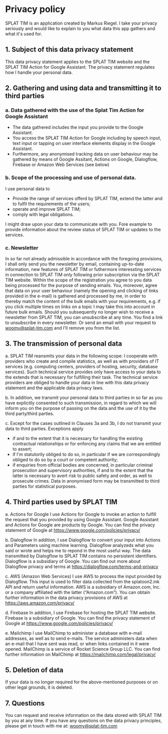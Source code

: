 # Privacy policy

SPLAT TIM is an application created by Markus Riegel. I take your privacy seriously and would like to explain to you what data this app gathers and what it's used for.

## 1. Subject of this data privacy statement

This data privacy statement applies to the SPLAT TIM website and the SPLAT TIM Action for Google Assistant. The privacy statement regulates how I handle your personal data.

## 2. Gathering and using data and transmitting it to third parties

### a. Data gathered with the use of the Splat Tim Action for Google Assistant

- The data gathered includes the input you provide to the Google Assistant.
- You access the SPLAT TIM Action for Google including by speech input, text input or tapping on user interface elements display in the Google Assistant.
- Furthermore, any anonymised tracking data on user behaviour may be gathered by means of Google Assitant, Actions on Google, Dialogflow, Firebase or Amazon Web Services (see below)

### b. Scope of the processing and use of personal data.

I use personal data to
- Provide the range of services offerd by SPLAT TIM, extend the latter and to fulfil the requirements of the users;
- operate and improve SPLAT TIM;
- comply with legal obligations.

I might draw upon your data to communicate with you. Fore example to provide information about the review status of SPLAT TIM or updates to the services.

### c. Newsletter

In so far not already admissible in accordance with the foregoing provisions, I shall only send you the newsletter by email, containing up-to-date information, new features of SPLAT TIM or futhermore interessting services in connection to SPLAT TIM only following prior subscription via the SPLAT TIM website. Within the scope of the registration you agree to you data being processed for the purpose of sending emails. You, moreover, agree that data on your user behaviour (namely the opening and clicking of links provided in the e-mail) is gathered and processed by me, in order to thereby match the content of the bulk emails with your requirements, e.g. if you click multiple times on links on a topic I may take this into account in future bulk emails. Should you subsequently no longer wish to receive a newsletter from SPLAT TIM, you can unsubscribe at any time. You find a link to unsubscribe in every newsletter. Or send an email with your request to woomy@splat-tim.com and I'll remove you from the list.

## 3. The transmission of personal data

a. SPLAT TIM reansmits your data in the following scope: I cooperate with providers who create and compile statistics, as well as with providers of IT services (e.g. computing centers, providers of hosting, security, database services). Such technical service provides only have access to your data to the extends that is necessary for fulfilling their task. The technical service providers are obliged to handle your data in line with this data privacy statement and the applicable data privacy laws.

b. In addition, we transmit your personal data to third parties in so far as you have explicitly consented to such transmission, in regard to which we will inform you on the purpose of passing on the data and the use of it by the third party/third parties.

c. Except for the cases outlined in Clauses 3a and 3b, I do not transmit your data to third parties. Exceptions apply

- if and to the extent that it is necessary for handling the existing contractual relationships or for enforcing any claims that we are entitled to assert;
- if I'm statutorily obliged to do so, in particular if we are correspondingly obliged to do so by a court or competent authority;
- if enquiries from official bodies are concerned, in particular criminal prosecution and supervisory authorities, if and to the extent that the latter is necessary to avert risk to public safety and order, as well to prosecute crimes.
Data in anonymised form may be transmitted to third parties for statistical purposes.

## 4. Third parties used by SPLAT TIM

a. Actions for Google
I use Actions for Google to invoke an action to fulfill the request that you provided by using Google Assistant. Google Assistant and Actions for Google are products by Google. You can find the privacy statement of Google at https://www.google.com/policies/privacy/

b. Dialogflow
In addition, I use Dialogflow to convert your input into Actions and Parameters using machine learning. Dialogflow analyzeds what you said or wrote and helps me to repond in the most useful way. The data transmitted by Dialogflow to SPLAT TIM contains no persistent identifiers.
Dialogflow is a subsidiary of Google.
You can find out more about Dialogflow privacy and terms at https://dialogflow.com/terms-and-privacy

c. AWS (Amazon Web Services)
I use AWS to process the input provided by Dialogflow. This input is used to filter data collected from the splatoon2.ink API and return useful information. AWS is a subsidiary of Amazon.com, Inc. or a company affiliated with the latter (“Amazon.com”). You can obtain further information in the data privacy provisions of AWS at https://aws.amazon.com/privacy/

d. Firebase
In addition, I use Firebase for hosting the SPLAT TIM website. Firebase is a subsidiary of Google. You can find the privacy statement of Google at https://www.google.com/policies/privacy/

e. Mailchimp
I use MailChimp to administer a database with e-mail addresses, as well as to send e-mails. The service administers data when an e-mail that I have sent was read, or when links contained in it were opened. MailChimp is a service of Rocket Science Group LLC. You can find further information on MailChimp at https://mailchimp.com/legal/privacy/

## 5. Deletion of data

If your data is no longer required for the above-mentioned purposes or on other legal grounds, it is deleted.

## 7. Questions

You can request and receive information on the data stored with SPLAT TIM by you at any time. If you have any questions on the data privacy principles, please get in touch with me at: woomy@splat-tim.com